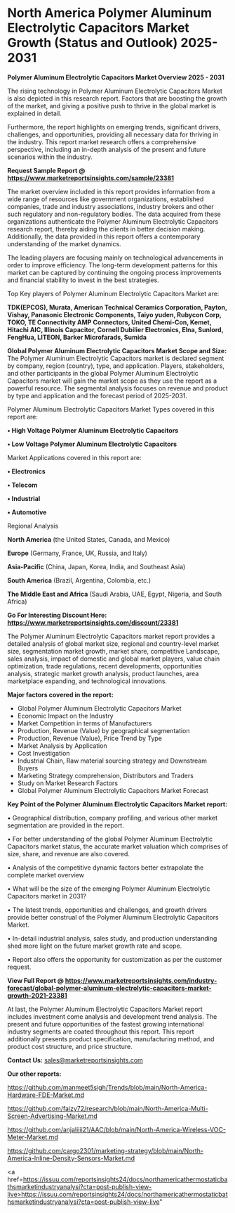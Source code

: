 # North America Polymer Aluminum Electrolytic Capacitors Market Growth (Status and Outlook) 2025-2031

<Strong> Polymer Aluminum Electrolytic Capacitors Market Overview 2025 - 2031</strong>

The rising technology in Polymer Aluminum Electrolytic Capacitors Market is also depicted in this research report. Factors that are boosting the growth of the market, and giving a positive push to thrive in the global market is explained in detail.

Furthermore, the report highlights on emerging trends, significant drivers, challenges, and opportunities, providing all necessary data for thriving in the industry. This report market research offers a comprehensive perspective, including an in-depth analysis of the present and future scenarios within the industry.

<strong>Request Sample Report @ <a href=https://www.marketreportsinsights.com/sample/23381>https://www.marketreportsinsights.com/sample/23381</a></strong>

The market overview included in this report provides information from a wide range of resources like government organizations, established companies, trade and industry associations, industry brokers and other such regulatory and non-regulatory bodies. The data acquired from these organizations authenticate the Polymer Aluminum Electrolytic Capacitors research report, thereby aiding the clients in better decision making. Additionally, the data provided in this report offers a contemporary understanding of the market dynamics.

The leading players are focusing mainly on technological advancements in order to improve efficiency. The long-term development patterns for this market can be captured by continuing the ongoing process improvements and financial stability to invest in the best strategies.

Top Key players of Polymer Aluminum Electrolytic Capacitors Market are:

<strong>TDK(EPCOS), Murata, American Technical Ceramics Corporation, Payton, Vishay, Panasonic Electronic Components, Taiyo yuden, Rubycon Corp, TOKO, TE Connectivity AMP Connectors, United Chemi-Con, Kemet, Hitachi AIC, Illinois Capacitor, Cornell Dubilier Electronics, Elna, Sunlord, FengHua, LITEON, Barker Microfarads, Sumida</strong>

<strong><b>Global Polymer Aluminum Electrolytic Capacitors Market Scope and Size:</b></strong>
The Polymer Aluminum Electrolytic Capacitors market is declared segment by company, region (country), type, and application. Players, stakeholders, and other participants in the global Polymer Aluminum Electrolytic Capacitors market will gain the market scope as they use the report as a powerful resource. The segmental analysis focuses on revenue and product by type and application and the forecast period of 2025-2031.

Polymer Aluminum Electrolytic Capacitors Market Types covered in this report are:

<strong>• High Voltage Polymer Aluminum Electrolytic Capacitors

• Low Voltage Polymer Aluminum Electrolytic Capacitors</strong>

Market Applications covered in this report are:

<strong>• Electronics

• Telecom

• Industrial

• Automotive</strong> 

Regional Analysis

<strong>North America</strong> (the United States, Canada, and Mexico)

<strong>Europe</strong> (Germany, France, UK, Russia, and Italy)

<strong>Asia-Pacific</strong> (China, Japan, Korea, India, and Southeast Asia)

<strong>South America</strong> (Brazil, Argentina, Colombia, etc.)

<strong>The Middle East and Africa</strong> (Saudi Arabia, UAE, Egypt, Nigeria, and South Africa)

<strong>Go For Interesting Discount Here: <a href=https://www.marketreportsinsights.com/discount/23381>https://www.marketreportsinsights.com/discount/23381</a></strong>

The Polymer Aluminum Electrolytic Capacitors market report provides a detailed analysis of global market size, regional and country-level market size, segmentation market growth, market share, competitive Landscape, sales analysis, impact of domestic and global market players, value chain optimization, trade regulations, recent developments, opportunities analysis, strategic market growth analysis, product launches, area marketplace expanding, and technological innovations.

<strong><b>Major factors covered in the report:</b></strong>
<ul>
  <li>Global Polymer Aluminum Electrolytic Capacitors Market </li>
  <li>Economic Impact on the Industry</li>
  <li>Market Competition in terms of Manufacturers</li>
  <li>Production, Revenue (Value) by geographical segmentation</li>
  <li>Production, Revenue (Value), Price Trend by Type</li>
  <li>Market Analysis by Application</li>
  <li>Cost Investigation</li>
  <li>Industrial Chain, Raw material sourcing strategy and Downstream Buyers</li>
  <li>Marketing Strategy comprehension, Distributors and Traders</li>
  <li>Study on Market Research Factors</li>
  <li>Global Polymer Aluminum Electrolytic Capacitors Market Forecast</li>
</ul>

<strong><b>Key Point of the Polymer Aluminum Electrolytic Capacitors Market report:</b></strong>

• Geographical distribution, company profiling, and various other market segmentation are provided in the report.

• For better understanding of the global Polymer Aluminum Electrolytic Capacitors market status, the accurate market valuation which comprises of size, share, and revenue are also covered.

• Analysis of the competitive dynamic factors better extrapolate the complete market overview

• What will be the size of the emerging Polymer Aluminum Electrolytic Capacitors market in 2031?

• The latest trends, opportunities and challenges, and growth drivers provide better construal of the Polymer Aluminum Electrolytic Capacitors Market.

• In-detail industrial analysis, sales study, and production understanding shed more light on the future market growth rate and scope.

• Report also offers the opportunity for customization as per the customer request.

<strong><b>View Full Report @ <a href=https://www.marketreportsinsights.com/industry-forecast/global-polymer-aluminum-electrolytic-capacitors-market-growth-2021-23381>https://www.marketreportsinsights.com/industry-forecast/global-polymer-aluminum-electrolytic-capacitors-market-growth-2021-23381</a></b></strong>


At last, the Polymer Aluminum Electrolytic Capacitors Market report includes investment come analysis and development trend analysis. The present and future opportunities of the fastest growing international industry segments are coated throughout this report. This report additionally presents product specification, manufacturing method, and product cost structure, and price structure.

<strong>Contact Us:</strong>
sales@marketreportsinsights.com

<strong>Our other reports:</strong>

<a href=https://github.com/manmeet5sigh/Trends/blob/main/North-America-Hardware-FDE-Market.md>https://github.com/manmeet5sigh/Trends/blob/main/North-America-Hardware-FDE-Market.md</a>

<a href=https://github.com/faizy72/research/blob/main/North-America-Multi-Screen-Advertising-Market.md>https://github.com/faizy72/research/blob/main/North-America-Multi-Screen-Advertising-Market.md</a>

<a href=https://github.com/anjaliiii21/AAC/blob/main/North-America-Wireless-VOC-Meter-Market.md>https://github.com/anjaliiii21/AAC/blob/main/North-America-Wireless-VOC-Meter-Market.md</a>

<a href=https://github.com/cargo2301/marketing-strategy/blob/main/North-America-Inline-Density-Sensors-Market.md>https://github.com/cargo2301/marketing-strategy/blob/main/North-America-Inline-Density-Sensors-Market.md</a>

<a href=https://issuu.com/reportsinsights24/docs/northamericathermostaticbathsmarketindustryanalysi?cta=post-publish-view-live>https://issuu.com/reportsinsights24/docs/northamericathermostaticbathsmarketindustryanalysi?cta=post-publish-view-live</a>"
